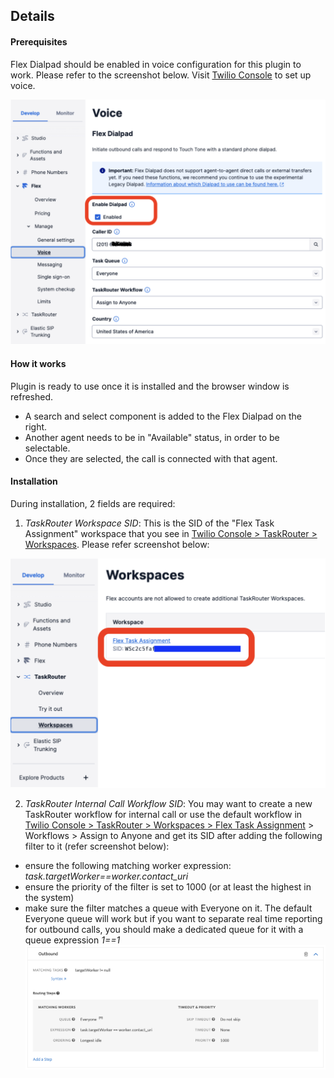 ## Details

#### Prerequisites
Flex Dialpad should be enabled in voice configuration for this plugin to work. Please refer to the screenshot below. Visit [Twilio Console](https://console.stage.twilio.com/us1/develop/flex/manage/voice) to set up voice.

![Dialpad configuration](https://raw.githubusercontent.com/twilio/flex-plugin-library-internal-call/main/screenshots/dialpad.png)

#### How it works
Plugin is ready to use once it is installed and the browser window is refreshed.
- A search and select component is added to the Flex Dialpad on the right.
- Another agent needs to be in "Available" status, in order to be selectable.
- Once they are selected, the call is connected with that agent.

#### Installation
During installation, 2 fields are required:

1. *TaskRouter Workspace SID*: This is the SID of the "Flex Task Assignment" workspace that you see in [Twilio Console > TaskRouter > Workspaces](https://console.stage.twilio.com/us1/develop/taskrouter/workspaces). Please refer screenshot below:

![Workspace SID configuration](https://raw.githubusercontent.com/twilio/flex-plugin-library-internal-call/main/screenshots/taskrouter.png)

2. *TaskRouter Internal Call Workflow SID*: You may want to create a new TaskRouter workflow for internal call or use the default workflow in [Twilio Console > TaskRouter > Workspaces > Flex Task Assignment](https://console.stage.twilio.com/us1/develop/taskrouter/workspaces) > Workflows > Assign to Anyone and get its SID after adding the following filter to it (refer screenshot below):
-   ensure the following matching worker expression:  _task.targetWorker==worker.contact_uri_
-   ensure the priority of the filter is set to 1000 (or at least the highest in the system)
-   make sure the filter matches a queue with Everyone on it. The default Everyone queue will work but if you want to separate real time reporting for outbound calls, you should make a dedicated queue for it with a queue expression  _1==1_
![Outbound Filter Configuration](https://github.com/twilio/flex-plugin-library-internal-call/raw/main/screenshots/outbound-filter.png)
